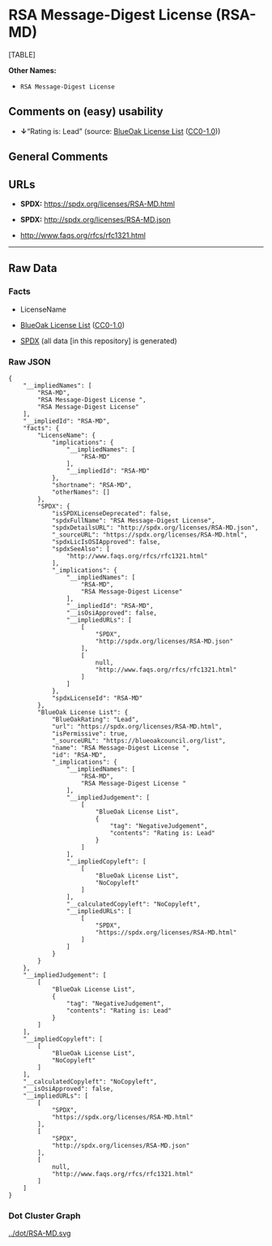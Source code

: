 RSA Message-Digest License (RSA-MD)
===================================

[TABLE]

**Other Names:**

-   `RSA Message-Digest License `

Comments on (easy) usability
----------------------------

-   **↓**“Rating is: Lead” (source: [BlueOak License
    List](https://blueoakcouncil.org/list "BlueOak License List")
    ([CC0-1.0](https://raw.githubusercontent.com/blueoakcouncil/blue-oak-list-npm-package/master/LICENSE "CC0-1.0")))

General Comments
----------------

URLs
----

-   **SPDX:** https://spdx.org/licenses/RSA-MD.html

-   **SPDX:** http://spdx.org/licenses/RSA-MD.json

-   http://www.faqs.org/rfcs/rfc1321.html

------------------------------------------------------------------------

Raw Data
--------

### Facts

-   LicenseName

-   [BlueOak License
    List](https://blueoakcouncil.org/list "BlueOak License List")
    ([CC0-1.0](https://raw.githubusercontent.com/blueoakcouncil/blue-oak-list-npm-package/master/LICENSE "CC0-1.0"))

-   [SPDX](https://spdx.org/licenses/RSA-MD.html "SPDX") (all data \[in
    this repository\] is generated)

### Raw JSON

    {
        "__impliedNames": [
            "RSA-MD",
            "RSA Message-Digest License ",
            "RSA Message-Digest License"
        ],
        "__impliedId": "RSA-MD",
        "facts": {
            "LicenseName": {
                "implications": {
                    "__impliedNames": [
                        "RSA-MD"
                    ],
                    "__impliedId": "RSA-MD"
                },
                "shortname": "RSA-MD",
                "otherNames": []
            },
            "SPDX": {
                "isSPDXLicenseDeprecated": false,
                "spdxFullName": "RSA Message-Digest License",
                "spdxDetailsURL": "http://spdx.org/licenses/RSA-MD.json",
                "_sourceURL": "https://spdx.org/licenses/RSA-MD.html",
                "spdxLicIsOSIApproved": false,
                "spdxSeeAlso": [
                    "http://www.faqs.org/rfcs/rfc1321.html"
                ],
                "_implications": {
                    "__impliedNames": [
                        "RSA-MD",
                        "RSA Message-Digest License"
                    ],
                    "__impliedId": "RSA-MD",
                    "__isOsiApproved": false,
                    "__impliedURLs": [
                        [
                            "SPDX",
                            "http://spdx.org/licenses/RSA-MD.json"
                        ],
                        [
                            null,
                            "http://www.faqs.org/rfcs/rfc1321.html"
                        ]
                    ]
                },
                "spdxLicenseId": "RSA-MD"
            },
            "BlueOak License List": {
                "BlueOakRating": "Lead",
                "url": "https://spdx.org/licenses/RSA-MD.html",
                "isPermissive": true,
                "_sourceURL": "https://blueoakcouncil.org/list",
                "name": "RSA Message-Digest License ",
                "id": "RSA-MD",
                "_implications": {
                    "__impliedNames": [
                        "RSA-MD",
                        "RSA Message-Digest License "
                    ],
                    "__impliedJudgement": [
                        [
                            "BlueOak License List",
                            {
                                "tag": "NegativeJudgement",
                                "contents": "Rating is: Lead"
                            }
                        ]
                    ],
                    "__impliedCopyleft": [
                        [
                            "BlueOak License List",
                            "NoCopyleft"
                        ]
                    ],
                    "__calculatedCopyleft": "NoCopyleft",
                    "__impliedURLs": [
                        [
                            "SPDX",
                            "https://spdx.org/licenses/RSA-MD.html"
                        ]
                    ]
                }
            }
        },
        "__impliedJudgement": [
            [
                "BlueOak License List",
                {
                    "tag": "NegativeJudgement",
                    "contents": "Rating is: Lead"
                }
            ]
        ],
        "__impliedCopyleft": [
            [
                "BlueOak License List",
                "NoCopyleft"
            ]
        ],
        "__calculatedCopyleft": "NoCopyleft",
        "__isOsiApproved": false,
        "__impliedURLs": [
            [
                "SPDX",
                "https://spdx.org/licenses/RSA-MD.html"
            ],
            [
                "SPDX",
                "http://spdx.org/licenses/RSA-MD.json"
            ],
            [
                null,
                "http://www.faqs.org/rfcs/rfc1321.html"
            ]
        ]
    }

### Dot Cluster Graph

[../dot/RSA-MD.svg](../dot/RSA-MD.svg "../dot/RSA-MD.svg")
